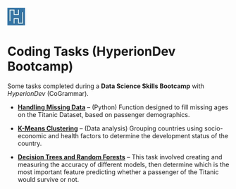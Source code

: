 ![hyperiondev-logo.jpg](hyperiondev-logo.jpg) 

# Coding Tasks (HyperionDev Bootcamp)

Some tasks completed during a **Data Science Skills Bootcamp** with *HyperionDev* (CoGrammar).

* **[Handling Missing Data](https://github.com/vglarde/codingTasks/tree/master/Handling_Missing_Data)** – (Python) Function designed to fill missing ages on the Titanic Dataset, based on passenger demographics. 

* **[K-Means Clustering](https://github.com/vglarde/codingTasks/tree/master/K-means_Clustering)** – (Data analysis) Grouping countries using socio-economic and health factors to determine the development status of the country.

* **[Decision Trees and Random Forests](https://github.com/vglarde/codingTasks/tree/master/Decision_Trees_and_Random_Forests)** – This task involved creating and measuring the accuracy of different models, then determine which is the most important feature predicting whether a passenger of the Titanic would survive or not.
